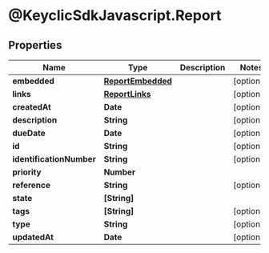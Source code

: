 # @KeyclicSdkJavascript.Report

## Properties
Name | Type | Description | Notes
------------ | ------------- | ------------- | -------------
**embedded** | [**ReportEmbedded**](ReportEmbedded.md) |  | [optional] 
**links** | [**ReportLinks**](ReportLinks.md) |  | [optional] 
**createdAt** | **Date** |  | [optional] 
**description** | **String** |  | [optional] 
**dueDate** | **Date** |  | [optional] 
**id** | **String** |  | [optional] 
**identificationNumber** | **String** |  | [optional] 
**priority** | **Number** |  | 
**reference** | **String** |  | [optional] 
**state** | **[String]** |  | 
**tags** | **[String]** |  | [optional] 
**type** | **String** |  | [optional] 
**updatedAt** | **Date** |  | [optional] 



